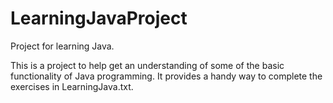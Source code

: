 # LearningJavaProject
Project for learning Java.

This is a project to help get an understanding of some of the basic functionality of Java programming. It provides a handy way
to complete the exercises in LearningJava.txt.


